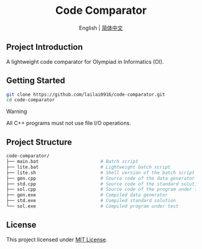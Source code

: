 <div align="center">
  <h1>Code Comparator</h1>
  <p>English | <a href="README.zh-Hans.md">简体中文</a></p>
</div>

## Project Introduction

A lightweight code comparator for Olympiad in Informatics (OI).

## Getting Started

```bash
git clone https://github.com/lailai0916/code-comparator.git
cd code-comparator
```

> [!Warning]
> All C++ programs must not use file I/O operations.

## Project Structure

```bash
code-comparator/
├── main.bat                       # Batch script
├── lite.bat                       # Lightweight batch script
├── lite.sh                        # Shell version of the batch script
├── gen.cpp                        # Source code of the data generator
├── std.cpp                        # Source code of the standard solution
├── sol.cpp                        # Source code of the program under test
├── gen.exe                        # Compiled data generator
├── std.exe                        # Compiled standard solution
└── sol.exe                        # Compiled program under test
```

## License

This project licensed under [MIT License](LICENSE).
